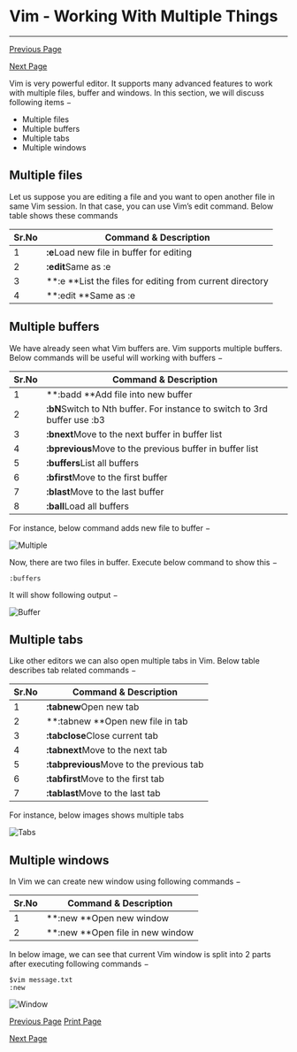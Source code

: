 # Vim - Working With Multiple Things

------



[ Previous Page](https://www.tutorialspoint.com/vim/vim_searching.htm)

[Next Page ](https://www.tutorialspoint.com/vim/vim_markers.htm)

Vim is very powerful editor. It supports many advanced features to work with multiple files, buffer and windows. In this section, we will discuss following items −

- Multiple files
- Multiple buffers
- Multiple tabs
- Multiple windows

## Multiple files

Let us suppose you are editing a file and you want to open another file in same Vim session. In that case, you can use Vim’s edit command. Below table shows these commands

| Sr.No | Command & Description                                        |
| ----- | ------------------------------------------------------------ |
| 1     | **:e**Load new file in buffer for editing                    |
| 2     | **:edit**Same as :e                                          |
| 3     | **:e <tab>**List the files for editing from current directory |
| 4     | **:edit <tab>**Same as :e <tab>                              |

## Multiple buffers

We have already seen what Vim buffers are. Vim supports multiple buffers. Below commands will be useful will working with buffers −

| Sr.No | Command & Description                                        |
| ----- | ------------------------------------------------------------ |
| 1     | **:badd <file>**Add file into new buffer                     |
| 2     | **:bN**Switch to Nth buffer. For instance to switch to 3rd buffer use :b3 |
| 3     | **:bnext**Move to the next buffer in buffer list             |
| 4     | **:bprevious**Move to the previous buffer in buffer list     |
| 5     | **:buffers**List all buffers                                 |
| 6     | **:bfirst**Move to the first buffer                          |
| 7     | **:blast**Move to the last buffer                            |
| 8     | **:ball**Load all buffers                                    |

For instance, below command adds new file to buffer −

![Multiple](https://www.tutorialspoint.com/vim/images/multiple.jpg)

Now, there are two files in buffer. Execute below command to show this −

```
:buffers
```

It will show following output −

![Buffer](https://www.tutorialspoint.com/vim/images/buffer.jpg)

## Multiple tabs

Like other editors we can also open multiple tabs in Vim. Below table describes tab related commands −

| Sr.No | Command & Description                    |
| ----- | ---------------------------------------- |
| 1     | **:tabnew**Open new tab                  |
| 2     | **:tabnew <file>**Open new file in tab   |
| 3     | **:tabclose**Close current tab           |
| 4     | **:tabnext**Move to the next tab         |
| 5     | **:tabprevious**Move to the previous tab |
| 6     | **:tabfirst**Move to the first tab       |
| 7     | **:tablast**Move to the last tab         |

For instance, below images shows multiple tabs

![Tabs](https://www.tutorialspoint.com/vim/images/tabs.jpg)

## Multiple windows

In Vim we can create new window using following commands −

| Sr.No | Command & Description                  |
| ----- | -------------------------------------- |
| 1     | **:new <file>**Open new window         |
| 2     | **:new <file>**Open file in new window |

In below image, we can see that current Vim window is split into 2 parts after executing following commands −

```
$vim message.txt
:new
```



![Window](https://www.tutorialspoint.com/vim/images/window.jpg)

[ Previous Page](https://www.tutorialspoint.com/vim/vim_searching.htm) [ Print Page](javascript:printPage();)

[Next Page ](https://www.tutorialspoint.com/vim/vim_markers.htm)